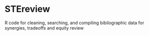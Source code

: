 # STEreview
R code for cleaning, searching, and compiling bibilographic data for synergies, tradeoffs and equity review
